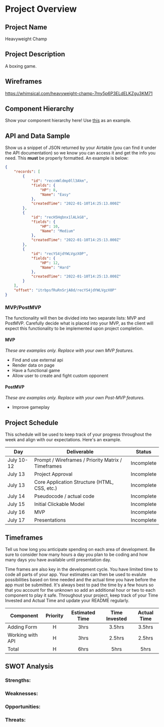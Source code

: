 # Project Overview

## Project Name

Heavyweight Champ

## Project Description

A boxing game.

## Wireframes

https://whimsical.com/heavyweight-champ-7my5p6P3ELdELKZgu3KM71

## Component Hierarchy
Show your component hierarchy here! Use [this](https://cms-assets.tutsplus.com/uploads/users/1795/posts/30352/image/GettingStartedWithReduxTutorial-React-Component-Structure.png) as an example.

## API and Data Sample

Show us a snippet of JSON returned by your Airtable (you can find it under the API documentation) so we know you can access it and get the info you need. This __must__ be properly formatted. An example is below:

```json
{
    "records": [
        {
            "id": "reccmWldmp0ll3Akm",
            "fields": {
                "HP": 8,
                "Name": "Easy"
            },
            "createdTime": "2022-01-10T14:25:13.000Z"
        },
        {
            "id": "recH5Hqbnx1lALkG8",
            "fields": {
                "HP": 10,
                "Name": "Medium"
            },
            "createdTime": "2022-01-10T14:25:13.000Z"
        },
        {
            "id": "recYS4jdYWLVgzX0P",
            "fields": {
                "HP": 12,
                "Name": "Hard"
            },
            "createdTime": "2022-01-10T14:25:13.000Z"
        }
    ],
    "offset": "itrbpsfRuRnSrjA8d/recYS4jdYWLVgzX0P"
}
```

### MVP/PostMVP

The functionality will then be divided into two separate lists: MVP and PostMVP.  Carefully decide what is placed into your MVP, as the client will expect this functionality to be implemented upon project completion.  

#### MVP 
*These are examples only. Replace with your own MVP features.*

- Find and use external api 
- Render data on page
- Have a functional game 
- Allow user to create and fight custom opponent 

#### PostMVP  
*These are examples only. Replace with your own Post-MVP features.*

- Improve gameplay


## Project Schedule

This schedule will be used to keep track of your progress throughout the week and align with our expectations. Here's an example.

|  Day | Deliverable | Status
|---|---| ---|
|July 10-12| Prompt / Wireframes / Priority Matrix / Timeframes | Incomplete
|July 13| Project Approval | Incomplete
|July 13| Core Application Structure (HTML, CSS, etc.) | Incomplete
|July 14| Pseudocode / actual code | Incomplete
|July 15| Initial Clickable Model  | Incomplete
|July 16| MVP | Incomplete
|July 17| Presentations | Incomplete

## Timeframes

Tell us how long you anticipate spending on each area of development. Be sure to consider how many hours a day you plan to be coding and how many days you have available until presentation day.

Time frames are also key in the development cycle.  You have limited time to code all parts of your app.  Your estimates can then be used to evalute possibilities based on time needed and the actual time you have before the app must be submitted. It's always best to pad the time by a few hours so that you account for the unknown so add an additional hour or two to each component to play it safe. Throughout your project, keep track of your Time Invested and Actual Time and update your README regularly.

| Component | Priority | Estimated Time | Time Invested | Actual Time |
| --- | :---: |  :---: | :---: | :---: |
| Adding Form | H | 3hrs| 3.5hrs | 3.5hrs |
| Working with API | H | 3hrs| 2.5hrs | 2.5hrs |
| Total | H | 6hrs| 5hrs | 5hrs |

## SWOT Analysis

### Strengths:

### Weaknesses:

### Opportunities:

### Threats: